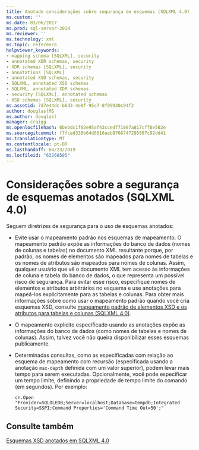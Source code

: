 ```yaml
---
title: Anotado considerações sobre segurança de esquemas (SQLXML 4.0) | Microsoft Docs
ms.custom: ''
ms.date: 03/06/2017
ms.prod: sql-server-2014
ms.reviewer: ''
ms.technology: xml
ms.topic: reference
helpviewer_keywords:
- mapping schema [SQLXML], security
- annotated XDR schemas, security
- XDR schemas [SQLXML], security
- annotations [SQLXML]
- annotated XSD schemas, security
- SQLXML, annotated XSD schemas
- SQLXML, annotated XDR schemas
- security [SQLXML], annotated schemas
- XSD schemas [SQLXML], security
ms.assetid: 7d7e44dc-b6d3-4e0f-95c7-8f99930c94f2
author: douglaslMS
ms.author: douglasl
manager: craigg
ms.openlocfilehash: 6bebdc1f62e95af43ccedf71087a817cff8e502e
ms.sourcegitcommit: f7fced330b64d6616aeb8766747295807c92dd41
ms.translationtype: MT
ms.contentlocale: pt-BR
ms.lasthandoff: 04/23/2019
ms.locfileid: "63268585"
---
```

# <a name="annotated-schema-security-considerations-sqlxml-40"></a>Considerações sobre a segurança de esquemas anotados (SQLXML 4.0)
  Seguem diretrizes de segurança para o uso de esquemas anotados:  
  
-   Evite usar o mapeamento padrão nos esquemas de mapeamento. O mapeamento padrão expõe as informações do banco de dados (nomes de colunas e tabelas) no documento XML resultante porque, por padrão, os nomes de elementos são mapeados para nomes de tabelas e os nomes de atributos são mapeados para nomes de colunas. Assim, qualquer usuário que vê o documento XML tem acesso às informações de coluna e tabela do banco de dados, o que representa um possível risco de segurança. Para evitar esse risco, especifique nomes de elementos e atributos arbitrários no esquema e use anotações para mapeá-los explicitamente para as tabelas e colunas. Para obter mais informações sobre como usar o mapeamento padrão quando você cria esquemas XSD, consulte [mapeamento padrão de elementos XSD e os atributos para tabelas e colunas &#40;SQLXML 4.0&#41;](../../sqlxml-annotated-xsd-schemas-using/default-mapping-of-xsd-elements-and-attributes-to-tables-and-columns-sqlxml-4-0.md).  
  
-   O mapeamento explícito especificado usando as anotações expõe as informações do banco de dados (como nomes de tabelas e nomes de colunas). Assim, talvez você não queira disponibilizar esses esquemas publicamente.  
  
-   Determinadas consultas, como as especificadas com relação ao esquema de mapeamento com recursão (especificada usando a anotação `max-depth` definida com um valor superior), podem levar mais tempo para serem executadas. Opcionalmente, você pode especificar um tempo limite, definindo a propriedade de tempo limite do comando (em segundos). Por exemplo:  
  
    ```  
    cn.Open "Provider=SQLOLEDB;Server=localhost;Database=tempdb;Integrated Security=SSPI;Command Properties='Command Time Out=50';"  
    ```  
  
## <a name="see-also"></a>Consulte também  
 [Esquemas XSD anotados em SQLXML 4.0](../../sqlxml/annotated-xsd-schemas/annotated-xsd-schemas-in-sqlxml-4-0.md)  
  
  
